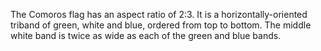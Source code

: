 The Comoros flag has an aspect ratio of 2:3. It is a horizontally-oriented triband of green, white and blue, ordered from top to bottom. The middle white band is twice as wide as each of the green and blue bands.